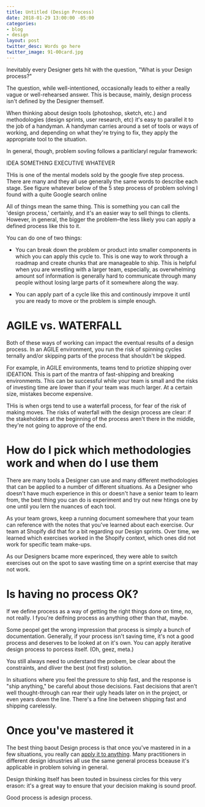 ```yaml
---
title: Untitled (Design Process)
date: 2018-01-29 13:00:00 -05:00
categories:
- blog
- design
layout: post
twitter_desc: Words go here
twitter_image: 91-00card.jpg
---
```

Inevitably every Designer gets hit with the question, "What is your Design process?"

The question, while well-intentioned, occasionally leads to either a really vague or well-rehearsed answer. This is because, mainly, design process isn't defined by the Designer themself.

When thinking about design tools (photoshop, sketch, etc.) and methodologies (design sprints, user research, etc) it's easy to parallel it to the job of a handyman. A handyman carries around a set of tools or ways of working, and depending on what they're trying to fix, they apply the appropriate tool to the situation.

In general, though, problem sovling follows a pariticlaryl regular framework:

IDEA SOMETHING EXECUTIVE WHATEVER

THis is one of the mental models sold by the google five step process. There are many and they all use generally the same words to describe each stage. See figure whatever below of the 5 step process of problem solving I found with a quite Google search online



All of things mean the same thing. This is something you can call the 'design process,' certainly, and it's an easier way to sell things to clients. However, in general, the bigger the problem–the less likely you can apply a defined process like this to it.

You can do one of two things:

- You can break down the problem or product into smaller components in which you can apply this cycle to. This is one way to work through a roadmap and create chunks that are manageable to ship. This is helpful when you are wrestling with a larger team, especially, as overwhelming amount sof information is generally hard to communicate through many people without losing large parts of it somewhere along the way.

- You can apply part of a cycle like this and continously imrpove it until you are ready to move or the problem is simple enough.

# AGILE vs. WATERFALL

Both of these ways of working can impact the eventual results of a design process. In an AGILE environment, you run the risk of spinning cycles ternally and/or skipping parts of the process that shouldn't be skipped.

For example, in AGILE environments, teams tend to priotize shipping over IDEATION. This is part of the mantra of fast-shipping and breaking environments. This can be successful while your team is small and the risks of investing time are lower than if your team was much larger. At a certain size, mistakes become expensive.

THis is when orgs tend to use a waterfall process, for fear of the risk of making moves. The risks of waterfall with the design process are clear: if the stakeholders at the beginning of the process aren't there in the middle, they're not going to approve of the end.

# How do I pick which methodologies work and when do I use them

There are many tools a Designer can use and many different methodologies that can be applied to a number of different situations. As a Designer who doesn't have much experience in this or doesn't have a senior team to learn from, the best thing you can do is experiment and try out new htings one by one until you lern the nuances of each tool.

As your team grows, keep a running document somewhere that your team can reference with the notes that you've learned about each exercise. Our team at Shopify did that for a bit regarding our Design sprints. Over time, we learned which exercises worked in the Shopify context, which ones did not work for specific team make-ups. 

As our Designers bcame more experinced, they were able to switch exercises out on the spot to save wasting time on a sprint exercise that may not work.

# Is having no process OK?

If we define process as a way of getting the right things done on time, no, not really. I fyou're deifning process as anything other than that, maybe. 

Some peopel get the wrong impression that process is simply a bunch of documentation. Generally, if your process isn't saving time, it's not a good process and deserves to be looked at on it's own. You can apply iterative design process to porcess itself. (Oh, geez, meta.) 

You still always need to understand the probem, be clear about the constraints, and dliver the best (not first) solution. 

In situations where you feel the pressure to ship fast, and the response is "ship anything," be careful about those decisions. Fast decisions that aren't well thought-through can rear their ugly heads later on in the project, or even years down the line. There's a fine line between shipping fast and shipping carelessly.

# Once you've mastered it

The best thing baout Design process is that once you've mastered in in a few situations, you really can <a href="">apply it to anything</a>. Many practitioners in different design idnustries all use the same general process bceause it's applicable in problem solving in general.

Design thinking itself has been touted in bsuiness circles for this very erason: it's a great way to ensure that your decision making is sound proof. 

Good process is adesign process.

